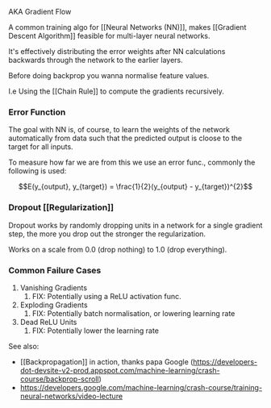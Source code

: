 AKA Gradient Flow

A common training algo for [[Neural Networks (NN)]], makes [[Gradient Descent Algorithm]] feasible for multi-layer neural networks.

It's effectively distributing the error weights after NN calculations backwards through the network to the earlier layers.

Before doing backprop you wanna normalise feature values.

I.e Using the [[Chain Rule]] to compute the gradients recursively.

### Error Function

The goal with NN is, of course, to learn the weights of the network automatically from data such that the predicted output is cloose to the target for all inputs.

To measure how far we are from this we use an error func., commonly the following is used:

$$E(y_{output}, y_{target}) = \frac{1}{2}(y_{output} - y_{target})^{2}$$

### Dropout [[Regularization]]

Dropout works by randomly dropping units in a network for a single gradient step, the more you drop out the stronger the regularization.

Works on a scale from 0.0 (drop nothing) to 1.0 (drop everything).

### Common Failure Cases

1. Vanishing Gradients
	1. FIX: Potentially using a ReLU activation func.
2. Exploding Gradients
	1. FIX: Potentially batch normalisation, or lowering learning rate
3. Dead ReLU Units
	1. FIX: Potentially lower the learning rate

See also:
- [[Backpropagation]] in action, thanks papa Google (https://developers-dot-devsite-v2-prod.appspot.com/machine-learning/crash-course/backprop-scroll)
- https://developers.google.com/machine-learning/crash-course/training-neural-networks/video-lecture

